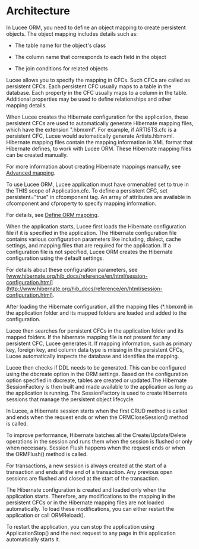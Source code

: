 # Architecture

In Lucee ORM, you need to define an object mapping to create persistent objects. The object mapping includes details such as:

*   The table name for the object's class

*   The column name that corresponds to each field in the object

*   The join conditions for related objects

Lucee allows you to specify the mapping in CFCs. Such CFCs are called as persistent CFCs. Each persistent CFC usually maps to a table in the database. Each property in the CFC usually maps to a column in the table. Additional properties may be used to define relationships and other mapping details.

When Lucee creates the Hibernate configuration for the application, these persistent CFCs are used to automatically generate Hibernate mapping files, which have the extension ".hbmxml". For example, if ARTISTS.cfc is a persistent CFC, Lucee would automatically generate Artists.hbmxml. Hibernate mapping files contain the mapping information in XML format that Hibernate defines, to work with Lucee ORM. These Hibernate mapping files can be created manually.

For more information about creating Hibernate mappings manually, see [Advanced mapping](WS027D3772-2E98-4d5b-8800-054A62EBF8D9.html).

To use Lucee ORM, Lucee application must have ormenabled set to true in the THIS scope of Application.cfc. To define a persistent CFC, set persistent="true" in cfcomponent tag. An array of attributes are available in cfcomponent and cfproperty to specify mapping information.

For details, see [Define ORM mapping](WS53C28604-E798-4175-97AE-D7BDF124056C.html).

When the application starts, Lucee first loads the Hibernate configuration file if it is specified in the application. The Hibernate configuration file contains various configuration parameters like including, dialect, cache settings, and mapping files that are required for the application. If a configuration file is not specified, Lucee ORM creates the Hibernate configuration using the default settings.

For details about these configuration parameters, see [www.hibernate.org/hib_docs/reference/en/html/session-configuration.html](http://www.hibernate.org/hib_docs/reference/en/html/session-configuration.html).

After loading the Hibernate configuration, all the mapping files (*.hbmxml) in the application folder and its mapped folders are loaded and added to the configuration.

Lucee then searches for persistent CFCs in the application folder and its mapped folders. If the hibernate mapping file is not present for any persistent CFC, Lucee generates it. If mapping information, such as primary key, foreign key, and column data type is missing in the persistent CFCs, Lucee automatically inspects the database and identifies the mapping.

Lucee then checks if DDL needs to be generated. This can be configured using the dbcreate option in the ORM settings. Based on the configuration option specified in dbcreate, tables are created or updated.The Hibernate SessionFactory is then built and made available to the application as long as the application is running. The SessionFactory is used to create Hibernate sessions that manage the persistent object lifecycle.

In Lucee, a Hibernate session starts when the first CRUD method is called and ends when the request ends or when the ORMCloseSession() method is called.

To improve performance, Hibernate batches all the Create/Update/Delete operations in the session and runs them when the session is flushed or only when necessary. Session Flush happens when the request ends or when the ORMFlush() method is called.

For transactions, a new session is always created at the start of a transaction and ends at the end of a transaction. Any previous open sessions are flushed and closed at the start of the transaction.

The Hibernate configuration is created and loaded only when the application starts. Therefore, any modifications to the mapping in the persistent CFCs or in the Hibernate mapping files are not loaded automatically. To load these modifications, you can either restart the application or call ORMReload().

To restart the application, you can stop the application using ApplicationStop() and the next request to any page in this application automatically starts it.

